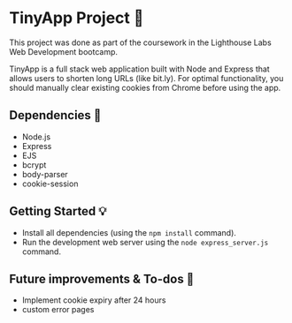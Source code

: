 # TinyApp Project 🔗

This project was done as part of the coursework in the Lighthouse Labs Web Development bootcamp.

TinyApp is a full stack web application built with Node and Express that allows users to shorten long URLs (like bit.ly). For optimal functionality, you should manually clear existing cookies from Chrome before using the app.


## Dependencies 🤖

- Node.js
- Express
- EJS
- bcrypt
- body-parser
- cookie-session

## Getting Started 💡

- Install all dependencies (using the `npm install` command).
- Run the development web server using the `node express_server.js` command.

## Future improvements & To-dos 📝

- Implement cookie expiry after 24 hours
- custom error pages